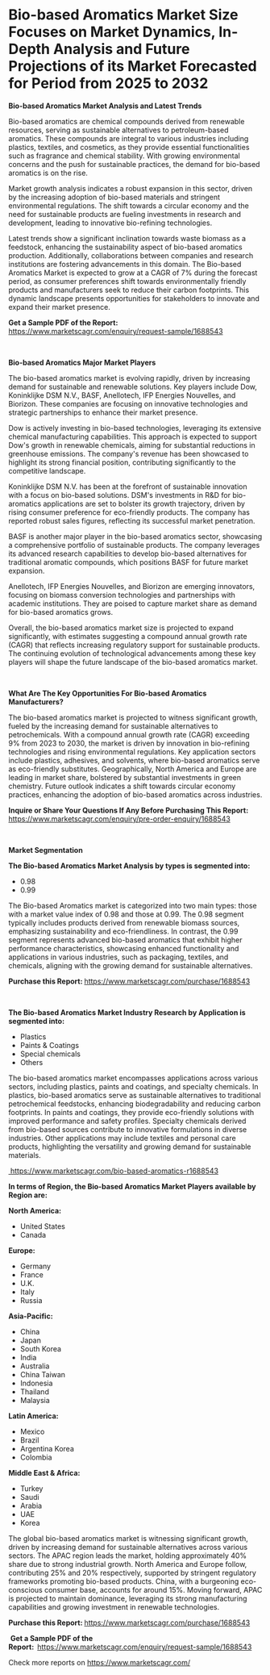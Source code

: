 <p><h1>Bio-based Aromatics Market Size Focuses on Market Dynamics, In-Depth Analysis and Future Projections of its Market Forecasted for Period from 2025 to 2032</h1></p><p><strong>Bio-based Aromatics Market Analysis and Latest Trends</strong></p>
<p><p>Bio-based aromatics are chemical compounds derived from renewable resources, serving as sustainable alternatives to petroleum-based aromatics. These compounds are integral to various industries including plastics, textiles, and cosmetics, as they provide essential functionalities such as fragrance and chemical stability. With growing environmental concerns and the push for sustainable practices, the demand for bio-based aromatics is on the rise.</p><p>Market growth analysis indicates a robust expansion in this sector, driven by the increasing adoption of bio-based materials and stringent environmental regulations. The shift towards a circular economy and the need for sustainable products are fueling investments in research and development, leading to innovative bio-refining technologies.</p><p>Latest trends show a significant inclination towards waste biomass as a feedstock, enhancing the sustainability aspect of bio-based aromatics production. Additionally, collaborations between companies and research institutions are fostering advancements in this domain. The Bio-based Aromatics Market is expected to grow at a CAGR of 7% during the forecast period, as consumer preferences shift towards environmentally friendly products and manufacturers seek to reduce their carbon footprints. This dynamic landscape presents opportunities for stakeholders to innovate and expand their market presence.</p></p>
<p><strong>Get a Sample PDF of the Report:&nbsp;</strong> <a href="https://www.marketscagr.com/enquiry/request-sample/1688543?utm_campaign=2939&utm_medium=2&utm_source=Github&utm_content=ia&utm_term=26032025&utm_id=bio-based-aromatics">https://www.marketscagr.com/enquiry/request-sample/1688543</a></p>
<p>&nbsp;</p>
<p><strong>Bio-based Aromatics Major Market Players</strong></p>
<p><p>The bio-based aromatics market is evolving rapidly, driven by increasing demand for sustainable and renewable solutions. Key players include Dow, Koninklijke DSM N.V., BASF, Anellotech, IFP Energies Nouvelles, and Biorizon. These companies are focusing on innovative technologies and strategic partnerships to enhance their market presence.</p><p>Dow is actively investing in bio-based technologies, leveraging its extensive chemical manufacturing capabilities. This approach is expected to support Dow's growth in renewable chemicals, aiming for substantial reductions in greenhouse emissions. The company's revenue has been showcased to highlight its strong financial position, contributing significantly to the competitive landscape.</p><p>Koninklijke DSM N.V. has been at the forefront of sustainable innovation with a focus on bio-based solutions. DSM's investments in R&D for bio-aromatics applications are set to bolster its growth trajectory, driven by rising consumer preference for eco-friendly products. The company has reported robust sales figures, reflecting its successful market penetration.</p><p>BASF is another major player in the bio-based aromatics sector, showcasing a comprehensive portfolio of sustainable products. The company leverages its advanced research capabilities to develop bio-based alternatives for traditional aromatic compounds, which positions BASF for future market expansion.</p><p>Anellotech, IFP Energies Nouvelles, and Biorizon are emerging innovators, focusing on biomass conversion technologies and partnerships with academic institutions. They are poised to capture market share as demand for bio-based aromatics grows.</p><p>Overall, the bio-based aromatics market size is projected to expand significantly, with estimates suggesting a compound annual growth rate (CAGR) that reflects increasing regulatory support for sustainable products. The continuing evolution of technological advancements among these key players will shape the future landscape of the bio-based aromatics market.</p></p>
<p>&nbsp;</p>
<p><strong>What Are The Key Opportunities For Bio-based Aromatics Manufacturers?</strong></p>
<p><p>The bio-based aromatics market is projected to witness significant growth, fueled by the increasing demand for sustainable alternatives to petrochemicals. With a compound annual growth rate (CAGR) exceeding 9% from 2023 to 2030, the market is driven by innovation in bio-refining technologies and rising environmental regulations. Key application sectors include plastics, adhesives, and solvents, where bio-based aromatics serve as eco-friendly substitutes. Geographically, North America and Europe are leading in market share, bolstered by substantial investments in green chemistry. Future outlook indicates a shift towards circular economy practices, enhancing the adoption of bio-based aromatics across industries.</p></p>
<p><strong>Inquire or Share Your Questions If Any Before Purchasing This Report:</strong> <a href="https://www.marketscagr.com/enquiry/pre-order-enquiry/1688543?utm_campaign=2939&utm_medium=2&utm_source=Github&utm_content=ia&utm_term=26032025&utm_id=bio-based-aromatics">https://www.marketscagr.com/enquiry/pre-order-enquiry/1688543</a></p>
<p>&nbsp;</p>
<p><strong>Market Segmentation</strong></p>
<p><strong>The Bio-based Aromatics Market Analysis by types is segmented into:</strong></p>
<p><ul><li>0.98</li><li>0.99</li></ul></p>
<p><p>The Bio-based Aromatics market is categorized into two main types: those with a market value index of 0.98 and those at 0.99. The 0.98 segment typically includes products derived from renewable biomass sources, emphasizing sustainability and eco-friendliness. In contrast, the 0.99 segment represents advanced bio-based aromatics that exhibit higher performance characteristics, showcasing enhanced functionality and applications in various industries, such as packaging, textiles, and chemicals, aligning with the growing demand for sustainable alternatives.</p></p>
<p><strong>Purchase this Report:&nbsp;</strong><a href="https://www.marketscagr.com/purchase/1688543?utm_campaign=2939&utm_medium=2&utm_source=Github&utm_content=ia&utm_term=26032025&utm_id=bio-based-aromatics">https://www.marketscagr.com/purchase/1688543</a></p>
<p>&nbsp;</p>
<p><strong>The Bio-based Aromatics Market Industry Research by Application is segmented into:</strong></p>
<p><ul><li>Plastics</li><li>Paints & Coatings</li><li>Special chemicals</li><li>Others</li></ul></p>
<p><p>The bio-based aromatics market encompasses applications across various sectors, including plastics, paints and coatings, and specialty chemicals. In plastics, bio-based aromatics serve as sustainable alternatives to traditional petrochemical feedstocks, enhancing biodegradability and reducing carbon footprints. In paints and coatings, they provide eco-friendly solutions with improved performance and safety profiles. Specialty chemicals derived from bio-based sources contribute to innovative formulations in diverse industries. Other applications may include textiles and personal care products, highlighting the versatility and growing demand for sustainable materials.</p></p>
<p><a href="https://www.marketscagr.com/bio-based-aromatics-r1688543?utm_campaign=2939&utm_medium=2&utm_source=Github&utm_content=ia&utm_term=26032025&utm_id=bio-based-aromatics">&nbsp;https://www.marketscagr.com/bio-based-aromatics-r1688543</a></p>
<p><strong>In terms of Region, the Bio-based Aromatics Market Players available by Region are:</strong></p>
<p>
    <p> <strong> North America: </strong>
        <ul>
            <li>United States</li>
            <li>Canada</li>
        </ul>
        </p> 
    <p> <strong> Europe: </strong>
        <ul>
            <li>Germany</li>
            <li>France</li>
            <li>U.K.</li>
            <li>Italy</li>
            <li>Russia</li>
        </ul>
        </p> 
    <p> <strong> Asia-Pacific: </strong>
        <ul>
            <li>China</li>
            <li>Japan</li>
            <li>South Korea</li>
            <li>India</li>
            <li>Australia</li>
            <li>China Taiwan</li>
            <li>Indonesia</li>
            <li>Thailand</li>
            <li>Malaysia</li>
        </ul>
        </p> 
    <p> <strong> Latin America: </strong>
        <ul>
            <li>Mexico</li>
            <li>Brazil</li>
            <li>Argentina Korea</li>
            <li>Colombia</li>
        </ul>
        </p> 
    <p> <strong> Middle East & Africa: </strong>
        <ul>
            <li>Turkey</li>
            <li>Saudi</li>
            <li>Arabia</li>
            <li>UAE</li>
            <li>Korea</li>
        </ul>
    </p>
    </p>
<p><p>The global bio-based aromatics market is witnessing significant growth, driven by increasing demand for sustainable alternatives across various sectors. The APAC region leads the market, holding approximately 40% share due to strong industrial growth. North America and Europe follow, contributing 25% and 20% respectively, supported by stringent regulatory frameworks promoting bio-based products. China, with a burgeoning eco-conscious consumer base, accounts for around 15%. Moving forward, APAC is projected to maintain dominance, leveraging its strong manufacturing capabilities and growing investment in renewable technologies.</p></p>
<p><strong>Purchase this Report: </strong><a href="https://www.marketscagr.com/purchase/1688543?utm_campaign=2939&utm_medium=2&utm_source=Github&utm_content=ia&utm_term=26032025&utm_id=bio-based-aromatics">https://www.marketscagr.com/purchase/1688543</a></p>
<p>&nbsp;<strong>Get a Sample PDF of the Report:&nbsp;&nbsp;</strong><a href="https://www.marketscagr.com/enquiry/request-sample/1688543?utm_campaign=2939&utm_medium=2&utm_source=Github&utm_content=ia&utm_term=26032025&utm_id=bio-based-aromatics">https://www.marketscagr.com/enquiry/request-sample/1688543</a></p>
<p><strong></strong></p>
<p>Check more reports on <a href="https://www.marketscagr.com/?utm_campaign=2939&utm_medium=2&utm_source=Github&utm_content=ia&utm_term=26032025&utm_id=bio-based-aromatics">https://www.marketscagr.com/</a></p>